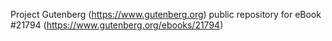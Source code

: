 Project Gutenberg (https://www.gutenberg.org) public repository for eBook #21794 (https://www.gutenberg.org/ebooks/21794)
